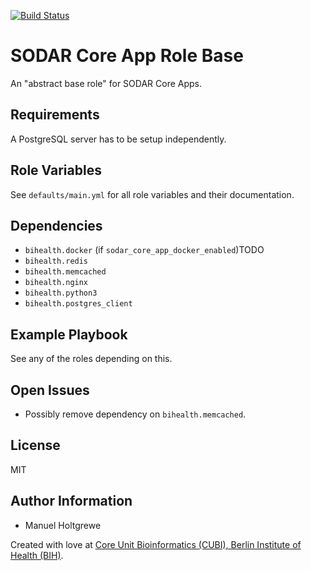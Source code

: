 [![Build Status](https://travis-ci.org/bihealth/ansible-role-sodar-core-app.svg?branch=master)](https://travis-ci.org/bihealth/ansible-role-sodar-core-app)

# SODAR Core App Role Base

An "abstract base role" for SODAR Core Apps.

## Requirements

A PostgreSQL server has to be setup independently.

## Role Variables

See `defaults/main.yml` for all role variables and their documentation.

## Dependencies

- `bihealth.docker` (if `sodar_core_app_docker_enabled`)TODO
- `bihealth.redis`
- `bihealth.memcached`
- `bihealth.nginx`
- `bihealth.python3`
- `bihealth.postgres_client`

## Example Playbook

See any of the roles depending on this.

## Open Issues

- Possibly remove dependency on `bihealth.memcached`.

## License

MIT

## Author Information

- Manuel Holtgrewe

Created with love at [Core Unit Bioinformatics (CUBI), Berlin Institute of Health (BIH)](https://www.cubi.bihealth.org).
